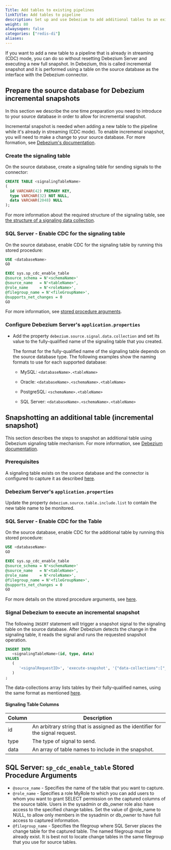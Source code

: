 ```yaml
---
Title: Add tables to existing pipelines
linkTitle: Add tables to pipeline
description: Set up and use Debezium to add additional tables to an existing pipeline
weight: 80
alwaysopen: false
categories: ["redis-di"]
aliases: 
---
```


If you want to add a new table to a pipeline that is already in streaming (CDC) mode, you can do so without resetting Debezium Server and executing a new full snapshot. In Debezium, this is called incremental snapshot and it is performed using a table on the source database as the interface with the Debezium connector.

## Prepare the source database for Debezium incremental snapshots

In this section we describe the one time preparation you need to introduce to your source database in order to allow for incremental snapshot.

Incremental snapshot is needed when adding a new table to the pipeline while it's already in streaming (CDC mode). To enable incremenal snapshot, you will need to make a change to your source database. For more formation, see [Debezium's documentation](https://debezium.io/documentation/reference/stable/configuration/signalling).

### Create the signaling table

On the source database, create a signaling table for sending signals to the connector:

```sql
CREATE TABLE <signalingTableName>
(
  id VARCHAR(42) PRIMARY KEY,
  type VARCHAR(32) NOT NULL,
  data VARCHAR(2048) NULL
);
```

For more information about the required structure of the signaling table, see [the structure of a signaling data collection](https://debezium.io/documentation/reference/stable/configuration/signalling.html#debezium-signaling-data-collection-structure).

### SQL Server - Enable CDC for the signaling table

On the source database, enable CDC for the signaling table by running this stored procedure:

```sql
USE <databaseName>
GO

EXEC sys.sp_cdc_enable_table
@source_schema = N'<schemaName>'
@source_name   = N'<tableName>',
@role_name     = N'<roleName>',
@filegroup_name = N'<fileGroupName>',
@supports_net_changes = 0
GO
```

For more information, see [stored procedure arguments](#sql-server-sp_cdc_enable_table-stored-procedure-arguments).

### Configure Debezium Server's `application.properties`

- Add the property `debezium.source.signal.data.collection` and set its value to the fully-qualified name of the signaling table that you created.

  The format for the fully-qualified name of the signaling table depends on the source database type.
  The following examples show the naming formats to use for each supported database:

  - MySQL: `<databaseName>.<tableName>`

  - Oracle: `<databaseName>.<schemaName>.<tableName>`

  - PostgreSQL: `<schemaName>.<tableName>`

  - SQL Server: `<databaseName>.<schemaName>.<tableName>`

## Snapshotting an additional table (incremental snapshot)

This section describes the steps to snapshot an additional table using Debezium signaling table mechanism. For more information, see [Debezium documentation](https://debezium.io/documentation/reference/1.6/configuration/signalling.html).

### Prerequisites

A signaling table exists on the source database and the connector is configured to capture it as described [here](#preparing-the-source-database-for-debezium-incremental-snapshots).

### Debezium Server's `application.properties`

Update the property `debezium.source.table.include.list` to contain the new table name to be monitored.

### SQL Server - Enable CDC for the Table

On the source database, enable CDC for the additional table by running this stored procedure:

```sql
USE <databaseName>
GO

EXEC sys.sp_cdc_enable_table
@source_schema = N'<schemaName>'
@source_name   = N'<tableName>',
@role_name     = N'<roleName>',
@filegroup_name = N'<fileGroupName>',
@supports_net_changes = 0
GO
```

For more details on the stored procedure arguments, see [here](#sql-server-sp_cdc_enable_table-stored-procedure-arguments).

### Signal Debezium to execute an incremental snapshot

The following `INSERT` statement will trigger a snapshot signal to the signaling table on the source database. After Debezium detects the change in the signaling table, it reads the signal and runs the requested snapshot operation.

```sql
INSERT INTO
   <signalingTableName>(id, type, data)
VALUES
   (
      '<signalRequestID>', 'execute-snapshot', '{"data-collections":["_<tableName1>_","_<tableName2>_">],"type":"incremental"}'
   )
;
```

The data-collections array lists tables by their fully-qualified names, using the same format as mentioned [here](#configure-debezium-servers-applicationproperties).

#### Signaling Table Columns

| Column | Description                                                                       |
| ------ | --------------------------------------------------------------------------------- |
| id     | An arbitrary string that is assigned as the identifier for the signal request.    |
| type   | The type of signal to send.                                                       |
| data   | An array of table names to include in the snapshot.                               |

## SQL Server: `sp_cdc_enable_table` Stored Procedure Arguments

- `@source_name` - Specifies the name of the table that you want to capture.
- `@role_name` - Specifies a role MyRole to which you can add users to whom you want to grant SELECT permission on the captured columns of the source table. Users in the sysadmin or db_owner role also have access to the specified change tables. Set the value of @role_name to NULL, to allow only members in the sysadmin or db_owner to have full access to captured information.
- `@filegroup_name` - Specifies the filegroup where SQL Server places the change table for the captured table. The named filegroup must be already exist. It is best not to locate change tables in the same filegroup that you use for source tables.
